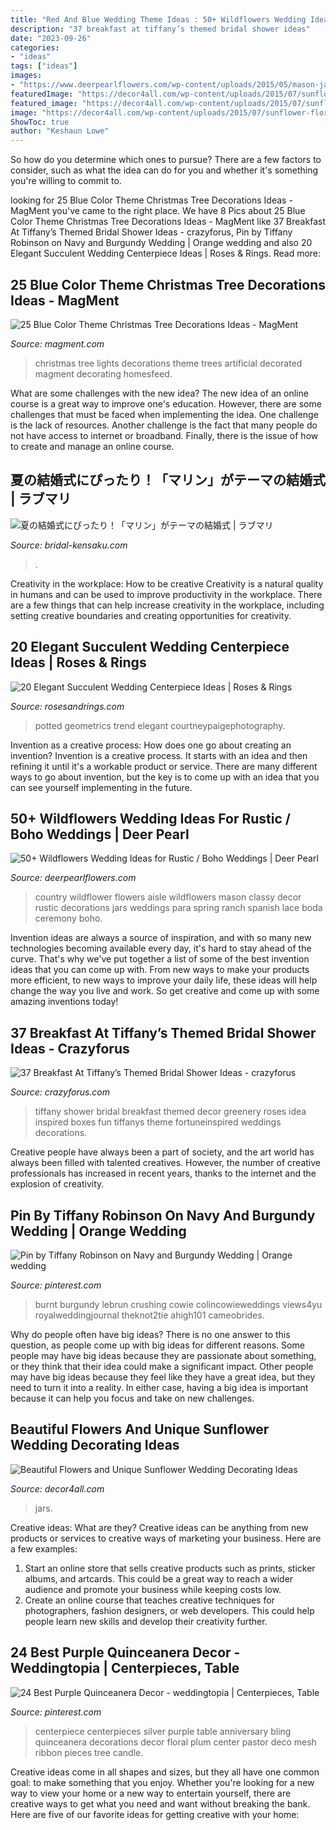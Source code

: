 ```yaml
---
title: "Red And Blue Wedding Theme Ideas : 50+ Wildflowers Wedding Ideas For Rustic / Boho Weddings"
description: "37 breakfast at tiffany’s themed bridal shower ideas"
date: "2023-09-26"
categories:
- "ideas"
tags: ["ideas"]
images:
- "https://www.deerpearlflowers.com/wp-content/uploads/2015/05/mason-jars-wrapped-in-lace-with-wildflower-florals-at-wedding-ceremony.jpg"
featuredImage: "https://decor4all.com/wp-content/uploads/2015/07/sunflower-floral-arrangements-wedding-decorating-ideas-15.jpg"
featured_image: "https://decor4all.com/wp-content/uploads/2015/07/sunflower-floral-arrangements-wedding-decorating-ideas-15.jpg"
image: "https://decor4all.com/wp-content/uploads/2015/07/sunflower-floral-arrangements-wedding-decorating-ideas-15.jpg"
ShowToc: true
author: "Keshaun Lowe"
---
```



So how do you determine which ones to pursue? There are a few factors to consider, such as what the idea can do for you and whether it's something you're willing to commit to.

	

		
looking for 25 Blue Color Theme Christmas Tree Decorations Ideas - MagMent you've came to the right place. We have 8 Pics about 25 Blue Color Theme Christmas Tree Decorations Ideas - MagMent like 37 Breakfast At Tiffany’s Themed Bridal Shower Ideas - crazyforus, Pin by Tiffany Robinson on Navy and Burgundy Wedding | Orange wedding and also 20 Elegant Succulent Wedding Centerpiece Ideas | Roses &amp; Rings. Read more:
		
    
## 25 Blue Color Theme Christmas Tree Decorations Ideas - MagMent

<img loading=lazy src="https://www.magment.com/wp-content/uploads/2016/10/Baby-Blue-Artificial-Christmas-Tree.jpg" onerror="this.onerror=null;this.src='https://tse1.mm.bing.net/th?id=OIP.UFuzlhaJhjKk8HvlTA2VfgHaJ7&amp;pid=15.1';" alt="25 Blue Color Theme Christmas Tree Decorations Ideas - MagMent">

_Source: magment.com_

>christmas tree lights decorations theme trees artificial decorated magment decorating homesfeed. 

	

What are some challenges with the new idea?
The new idea of an online course is a great way to improve one's education. However, there are some challenges that must be faced when implementing the idea. One challenge is the lack of resources. Another challenge is the fact that many people do not have access to internet or broadband. Finally, there is the issue of how to create and manage an online course.

    
## 夏の結婚式にぴったり！「マリン」がテーマの結婚式 | ラブマリ

<img loading=lazy src="http://bridal-kensaku.com/lovemari/wp-content/uploads/2017/06/740131c935b2d6b5c680ecc04dc29a78.jpg" onerror="this.onerror=null;this.src='https://tse4.mm.bing.net/th?id=OIP.wBuLBHymIH2_FWAtQY3iDwHaE8&amp;pid=15.1';" alt="夏の結婚式にぴったり！「マリン」がテーマの結婚式 | ラブマリ">

_Source: bridal-kensaku.com_

>. 

	

Creativity in the workplace: How to be creative
Creativity is a natural quality in humans and can be used to improve productivity in the workplace. There are a few things that can help increase creativity in the workplace, including setting creative boundaries and creating opportunities for creativity.

    
## 20 Elegant Succulent Wedding Centerpiece Ideas | Roses &amp; Rings

<img loading=lazy src="http://www.rosesandrings.com/wp-content/uploads/2018/01/Geometric-potted-succulents-wedding-centerpiece.jpg" onerror="this.onerror=null;this.src='https://tse2.mm.bing.net/th?id=OIP.8JLi04F4a0xJI3uYnQ4w_AHaLH&amp;pid=15.1';" alt="20 Elegant Succulent Wedding Centerpiece Ideas | Roses &amp; Rings">

_Source: rosesandrings.com_

>potted geometrics trend elegant courtneypaigephotography. 

	

Invention as a creative process: How does one go about creating an invention?
Invention is a creative process. It starts with an idea and then refining it until it's a workable product or service. There are many different ways to go about invention, but the key is to come up with an idea that you can see yourself implementing in the future.

    
## 50+ Wildflowers Wedding Ideas For Rustic / Boho Weddings | Deer Pearl

<img loading=lazy src="https://www.deerpearlflowers.com/wp-content/uploads/2015/05/mason-jars-wrapped-in-lace-with-wildflower-florals-at-wedding-ceremony.jpg" onerror="this.onerror=null;this.src='https://tse4.mm.bing.net/th?id=OIP.Y6YMXldwRERSQ_SKCnIcUwHaLH&amp;pid=15.1';" alt="50+ Wildflowers Wedding Ideas for Rustic / Boho Weddings | Deer Pearl">

_Source: deerpearlflowers.com_

>country wildflower flowers aisle wildflowers mason classy decor rustic decorations jars weddings para spring ranch spanish lace boda ceremony boho. 

	

Invention ideas are always a source of inspiration, and with so many new technologies becoming available every day, it's hard to stay ahead of the curve. That's why we've put together a list of some of the best invention ideas that you can come up with. From new ways to make your products more efficient, to new ways to improve your daily life, these ideas will help change the way you live and work. So get creative and come up with some amazing inventions today!

    
## 37 Breakfast At Tiffany’s Themed Bridal Shower Ideas - Crazyforus

<img loading=lazy src="https://i.weddingomania.com/2016/04/a-fun-bridal-shower-decor-idea-with-tiffany-blue-boxes-white-roses-greenery-and-little-vases-with-blooms.jpg" onerror="this.onerror=null;this.src='https://tse3.mm.bing.net/th?id=OIP.8TmkevJOSUxyOvLOr-UMVgHaLH&amp;pid=15.1';" alt="37 Breakfast At Tiffany’s Themed Bridal Shower Ideas - crazyforus">

_Source: crazyforus.com_

>tiffany shower bridal breakfast themed decor greenery roses idea inspired boxes fun tiffanys theme fortuneinspired weddings decorations. 

	

Creative people have always been a part of society, and the art world has always been filled with talented creatives. However, the number of creative professionals has increased in recent years, thanks to the internet and the explosion of creativity.

    
## Pin By Tiffany Robinson On Navy And Burgundy Wedding | Orange Wedding

<img loading=lazy src="https://i.pinimg.com/736x/b4/d4/48/b4d448618b26ac2c529abb491d37af34.jpg" onerror="this.onerror=null;this.src='https://tse3.mm.bing.net/th?id=OIP.hJv_KMkZAJDAgNUWmLmc2wHaKT&amp;pid=15.1';" alt="Pin by Tiffany Robinson on Navy and Burgundy Wedding | Orange wedding">

_Source: pinterest.com_

>burnt burgundy lebrun crushing cowie colincowieweddings views4yu royalweddingjournal theknot2tie ahigh101 cameobrides. 

	

Why do people often have big ideas?
There is no one answer to this question, as people come up with big ideas for different reasons. Some people may have big ideas because they are passionate about something, or they think that their idea could make a significant impact. Other people may have big ideas because they feel like they have a great idea, but they need to turn it into a reality. In either case, having a big idea is important because it can help you focus and take on new challenges.

    
## Beautiful Flowers And Unique Sunflower Wedding Decorating Ideas

<img loading=lazy src="https://decor4all.com/wp-content/uploads/2015/07/sunflower-floral-arrangements-wedding-decorating-ideas-15.jpg" onerror="this.onerror=null;this.src='https://tse2.mm.bing.net/th?id=OIP.cIin9qsMPPyt-oljV2JIEwAAAA&amp;pid=15.1';" alt="Beautiful Flowers and Unique Sunflower Wedding Decorating Ideas">

_Source: decor4all.com_

>jars. 

	

Creative ideas: What are they?
Creative ideas can be anything from new products or services to creative ways of marketing your business. Here are a few examples:
1. Start an online store that sells creative products such as prints, sticker albums, and artcards. This could be a great way to reach a wider audience and promote your business while keeping costs low.
2. Create an online course that teaches creative techniques for photographers, fashion designers, or web developers. This could help people learn new skills and develop their creativity further.

    
## 24 Best Purple Quinceanera Decor - Weddingtopia | Centerpieces, Table

<img loading=lazy src="https://i.pinimg.com/736x/dc/88/08/dc8808ef1188f89d65b2ca507811b516.jpg" onerror="this.onerror=null;this.src='https://tse1.mm.bing.net/th?id=OIP.rfzwxd65m_IO9QsAbbRo7QAAAA&amp;pid=15.1';" alt="24 Best Purple Quinceanera Decor - weddingtopia | Centerpieces, Table">

_Source: pinterest.com_

>centerpiece centerpieces silver purple table anniversary bling quinceanera decorations decor floral plum center pastor deco mesh ribbon pieces tree candle. 

	

Creative ideas come in all shapes and sizes, but they all have one common goal: to make something that you enjoy. Whether you're looking for a new way to view your home or a new way to entertain yourself, there are creative ways to get what you need and want without breaking the bank. Here are five of our favorite ideas for getting creative with your home: 


